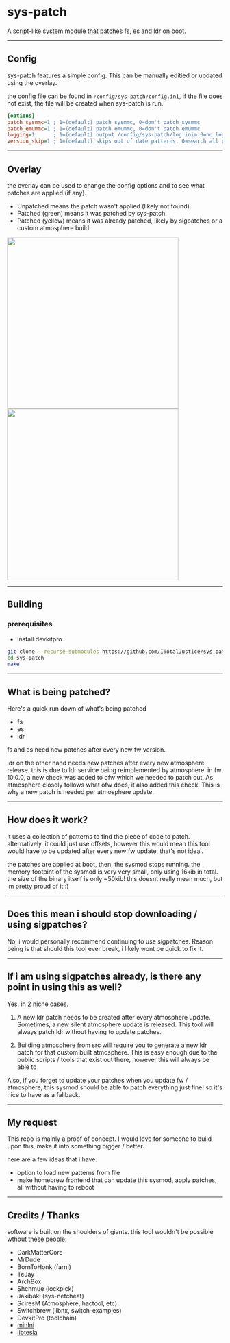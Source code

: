 # sys-patch

A script-like system module that patches fs, es and ldr on boot.

---

## Config

sys-patch features a simple config. This can be manually editied or updated using the overlay.

the config file can be found in `/config/sys-patch/config.ini`, if the file does not exist, the file will be created when sys-patch is run.

```ini
[options]
patch_sysmmc=1 ; 1=(default) patch sysmmc, 0=don't patch sysmmc
patch_emummc=1 ; 1=(default) patch emummc, 0=don't patch emummc
logging=1      ; 1=(default) output /config/sys-patch/log.inim 0=no log
version_skip=1 ; 1=(default) skips out of date patterns, 0=search all patterns
```

---

## Overlay

the overlay can be used to change the config options and to see what patches are applied (if any).

- Unpatched means the patch wasn't applied (likely not found).
- Patched (green) means it was patched by sys-patch.
- Patched (yellow) means it was already patched, likely by sigpatches or a custom atmosphere build.

<p float="left">
  <img src="https://i.imgur.com/IlTkkYM.jpg" width="400" />
  <img src="https://i.imgur.com/T4K5u5f.jpg" width="400" />
</p>

---

## Building

### prerequisites
- install devkitpro

```sh
git clone --recurse-submodules https://github.com/ITotalJustice/sys-patch.git
cd sys-patch
make
```

---

## What is being patched?

Here's a quick run down of what's being patched

- fs
- es
- ldr

fs and es need new patches after every new fw version.

ldr on the other hand needs new patches after every new atmosphere release. this is due to ldr service being reimplemented by atmosphere. in fw 10.0.0, a new check was added to ofw which we needed to patch out. As atmosphere closely follows what ofw does, it also added this check. This is why a new patch is needed per atmosphere update.

---

## How does it work?

it uses a collection of patterns to find the piece of code to patch. alternatively, it could just use offsets, however this would mean this tool would have to be updated after every new fw update, that's not ideal.

the patches are applied at boot, then, the sysmod stops running. the memory footpint of the sysmod is very very small, only using 16kib in total. the size of the binary itself is only ~50kib! this doesnt really mean much, but im pretty proud of it :)

---

## Does this mean i should stop downloading / using sigpatches?

No, i would personally recommend continuing to use sigpatches. Reason being is that should this tool ever break, i likely wont be quick to fix it.

---

## If i am using sigpatches already, is there any point in using this as well?

Yes, in 2 niche cases.

1. A new ldr patch needs to be created after every atmosphere update. Sometimes, a new silent atmosphere update is released. This tool will always patch ldr without having to update patches.

2. Building atmosphere from src will require you to generate a new ldr patch for that custom built atmosphere. This is easy enough due to the public scripts / tools that exist out there, however this will always be able to

Also, if you forget to update your patches when you update fw / atmosphere, this sysmod should be able to patch everything just fine! so it's nice to have as a fallback.

---

## My request

This repo is mainly a proof of concept. I would love for someone to build upon this, make it into something bigger / better.

here are a few ideas that i have:
- option to load new patterns from file
- make homebrew frontend that can update this sysmod, apply patches, all without having to reboot

---

## Credits / Thanks

software is built on the shoulders of giants. this tool wouldn't be possible wthout these people:

- DarkMatterCore
- MrDude
- BornToHonk (farni)
- TeJay
- ArchBox
- Shchmue (lockpick)
- Jakibaki (sys-netcheat)
- SciresM (Atmosphere, hactool, etc)
- Switchbrew (libnx, switch-examples)
- DevkitPro (toolchain)
- [minIni](https://github.com/compuphase/minIni)
- [libtesla](https://github.com/WerWolv/libtesla)
